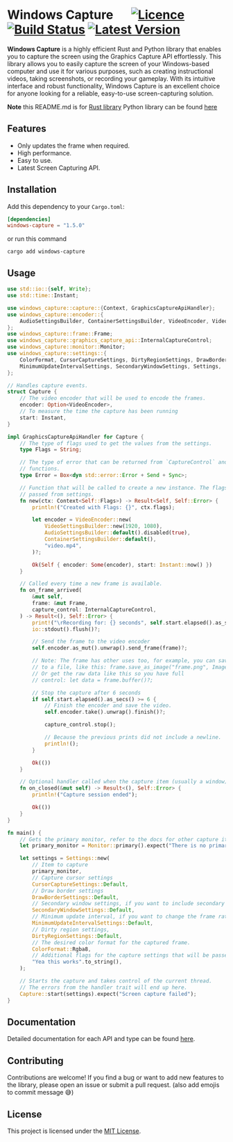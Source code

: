 # Windows Capture &emsp; [![Licence]][Licence URL] [![Build Status]][repository] [![Latest Version]][crates.io]

[Licence]: https://img.shields.io/crates/l/windows-capture
[Licence URL]: https://github.com/NiiightmareXD/windows-capture/blob/main/LICENCE
[Build Status]: https://img.shields.io/github/actions/workflow/status/NiiightmareXD/windows-capture/rust.yml
[repository]: https://github.com/NiiightmareXD/windows-capture
[Latest Version]: https://img.shields.io/crates/v/windows-capture
[crates.io]: https://crates.io/crates/windows-capture

**Windows Capture** is a highly efficient Rust and Python library that enables you to capture the screen using the Graphics Capture API effortlessly. This library allows you to easily capture the screen of your Windows-based computer and use it for various purposes, such as creating instructional videos, taking screenshots, or recording your gameplay. With its intuitive interface and robust functionality, Windows Capture is an excellent choice for anyone looking for a reliable, easy-to-use screen-capturing solution.

**Note** this README.md is for [Rust library](https://github.com/NiiightmareXD/windows-capture) Python library can be found [here](https://github.com/NiiightmareXD/windows-capture/tree/main/windows-capture-python)

## Features

- Only updates the frame when required.
- High performance.
- Easy to use.
- Latest Screen Capturing API.

## Installation

Add this dependency to your `Cargo.toml`:

```toml
[dependencies]
windows-capture = "1.5.0"
```

or run this command

```
cargo add windows-capture
```

## Usage

```rust
use std::io::{self, Write};
use std::time::Instant;

use windows_capture::capture::{Context, GraphicsCaptureApiHandler};
use windows_capture::encoder::{
    AudioSettingsBuilder, ContainerSettingsBuilder, VideoEncoder, VideoSettingsBuilder,
};
use windows_capture::frame::Frame;
use windows_capture::graphics_capture_api::InternalCaptureControl;
use windows_capture::monitor::Monitor;
use windows_capture::settings::{
    ColorFormat, CursorCaptureSettings, DirtyRegionSettings, DrawBorderSettings,
    MinimumUpdateIntervalSettings, SecondaryWindowSettings, Settings,
};

// Handles capture events.
struct Capture {
    // The video encoder that will be used to encode the frames.
    encoder: Option<VideoEncoder>,
    // To measure the time the capture has been running
    start: Instant,
}

impl GraphicsCaptureApiHandler for Capture {
    // The type of flags used to get the values from the settings.
    type Flags = String;

    // The type of error that can be returned from `CaptureControl` and `start`
    // functions.
    type Error = Box<dyn std::error::Error + Send + Sync>;

    // Function that will be called to create a new instance. The flags can be
    // passed from settings.
    fn new(ctx: Context<Self::Flags>) -> Result<Self, Self::Error> {
        println!("Created with Flags: {}", ctx.flags);

        let encoder = VideoEncoder::new(
            VideoSettingsBuilder::new(1920, 1080),
            AudioSettingsBuilder::default().disabled(true),
            ContainerSettingsBuilder::default(),
            "video.mp4",
        )?;

        Ok(Self { encoder: Some(encoder), start: Instant::now() })
    }

    // Called every time a new frame is available.
    fn on_frame_arrived(
        &mut self,
        frame: &mut Frame,
        capture_control: InternalCaptureControl,
    ) -> Result<(), Self::Error> {
        print!("\rRecording for: {} seconds", self.start.elapsed().as_secs());
        io::stdout().flush()?;

        // Send the frame to the video encoder
        self.encoder.as_mut().unwrap().send_frame(frame)?;

        // Note: The frame has other uses too, for example, you can save a single frame
        // to a file, like this: frame.save_as_image("frame.png", ImageFormat::Png)?;
        // Or get the raw data like this so you have full
        // control: let data = frame.buffer()?;

        // Stop the capture after 6 seconds
        if self.start.elapsed().as_secs() >= 6 {
            // Finish the encoder and save the video.
            self.encoder.take().unwrap().finish()?;

            capture_control.stop();

            // Because the previous prints did not include a newline.
            println!();
        }

        Ok(())
    }

    // Optional handler called when the capture item (usually a window) is closed.
    fn on_closed(&mut self) -> Result<(), Self::Error> {
        println!("Capture session ended");

        Ok(())
    }
}

fn main() {
    // Gets the primary monitor, refer to the docs for other capture items.
    let primary_monitor = Monitor::primary().expect("There is no primary monitor");

    let settings = Settings::new(
        // Item to capture
        primary_monitor,
        // Capture cursor settings
        CursorCaptureSettings::Default,
        // Draw border settings
        DrawBorderSettings::Default,
        // Secondary window settings, if you want to include secondary windows in the capture
        SecondaryWindowSettings::Default,
        // Minimum update interval, if you want to change the frame rate limit (default is 60 FPS or 16.67 ms)
        MinimumUpdateIntervalSettings::Default,
        // Dirty region settings,
        DirtyRegionSettings::Default,
        // The desired color format for the captured frame.
        ColorFormat::Rgba8,
        // Additional flags for the capture settings that will be passed to the user-defined `new` function.
        "Yea this works".to_string(),
    );

    // Starts the capture and takes control of the current thread.
    // The errors from the handler trait will end up here.
    Capture::start(settings).expect("Screen capture failed");
}
```

## Documentation

Detailed documentation for each API and type can be found [here](https://docs.rs/windows-capture).

## Contributing

Contributions are welcome! If you find a bug or want to add new features to the library, please open an issue or submit a pull request. (also add emojis to commit message 😅)

## License

This project is licensed under the [MIT License](LICENSE).
